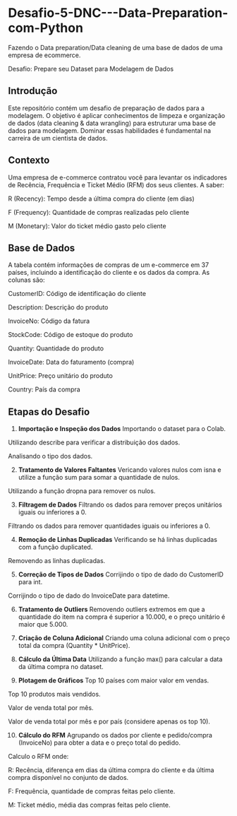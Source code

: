 # Desafio-5-DNC---Data-Preparation-com-Python
Fazendo o Data preparation/Data cleaning de uma base de dados de uma empresa de ecommerce.

Desafio: Prepare seu Dataset para Modelagem de Dados

## Introdução
Este repositório contém um desafio de preparação de dados para a modelagem. O objetivo é aplicar conhecimentos de limpeza e organização de dados (data cleaning & data wrangling) para estruturar uma base de dados para modelagem. Dominar essas habilidades é fundamental na carreira de um cientista de dados.

## Contexto
Uma empresa de e-commerce contratou você para levantar os indicadores de Recência, Frequência e Ticket Médio (RFM) dos seus clientes. A saber:

R (Recency): Tempo desde a última compra do cliente (em dias)

F (Frequency): Quantidade de compras realizadas pelo cliente

M (Monetary): Valor do ticket médio gasto pelo cliente

## Base de Dados
A tabela contém informações de compras de um e-commerce em 37 países, incluindo a identificação do cliente e os dados da compra. As colunas são:

CustomerID: Código de identificação do cliente

Description: Descrição do produto

InvoiceNo: Código da fatura

StockCode: Código de estoque do produto

Quantity: Quantidade do produto

InvoiceDate: Data do faturamento (compra)

UnitPrice: Preço unitário do produto

Country: País da compra

## Etapas do Desafio

1. **Importação e Inspeção dos Dados**
Importando o dataset para o Colab.

Utilizando describe para verificar a distribuição dos dados.

Analisando o tipo dos dados.

2. **Tratamento de Valores Faltantes**
Vericando valores nulos com isna e utilize a função sum para somar a quantidade de nulos.

Utilizando a função dropna para remover os nulos.

3. **Filtragem de Dados**
Filtrando os dados para remover preços unitários iguais ou inferiores a 0.

Filtrando os dados para remover quantidades iguais ou inferiores a 0.

4. **Remoção de Linhas Duplicadas**
Verificando se há linhas duplicadas com a função duplicated.

Removendo as linhas duplicadas.

5. **Correção de Tipos de Dados**
Corrijindo o tipo de dado do CustomerID para int.

Corrijindo o tipo de dado do InvoiceDate para datetime.

6. **Tratamento de Outliers**
Removendo outliers extremos em que a quantidade do item na compra é superior a 10.000, e o preço unitário é maior que 5.000.

7. **Criação de Coluna Adicional**
Criando uma coluna adicional com o preço total da compra (Quantity * UnitPrice).

8. **Cálculo da Última Data**
Utilizando a função max() para calcular a data da última compra no dataset.

9. **Plotagem de Gráficos**
Top 10 países com maior valor em vendas.

Top 10 produtos mais vendidos.

Valor de venda total por mês.

Valor de venda total por mês e por país (considere apenas os top 10).

10. **Cálculo do RFM**
Agrupando os dados por cliente e pedido/compra (InvoiceNo) para obter a data e o preço total do pedido.

Calculo o RFM onde:

R: Recência, diferença em dias da última compra do cliente e da última compra disponível no conjunto de dados.

F: Frequência, quantidade de compras feitas pelo cliente.

M: Ticket médio, média das compras feitas pelo cliente.

